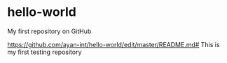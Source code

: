 # hello-world
My first repository on GitHub

https://github.com/ayan-int/hello-world/edit/master/README.md#
This is my first testing repository
